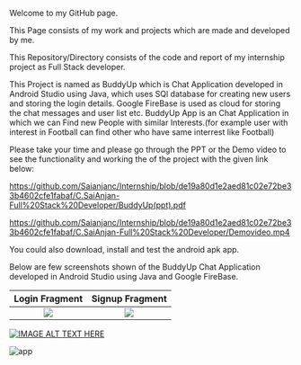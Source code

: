 Welcome to my GitHub page.

This Page consists of my work and projects which are made and developed by me.

This Repository/Directory consists of the code and report of my internship project as Full Stack developer.

This Project is named as BuddyUp which is Chat Application developed in Android Studio using Java, which uses SQl database for creating new users and storing the login details.
Google FireBase is used as cloud for storing the chat messages and user list etc.
BuddyUp App is an Chat Application in which we can Find new People with similar Interests.(for example user with interest in Football can find other who have same interrest like Football)

Please take your time and please go through the PPT or the Demo video to see the functionality and working the of the project with the given link below:

https://github.com/Saianjanc/Internship/blob/de19a80d1e2aed81c02e72be33b4602cfe1fabaf/C.SaiAnjan-Full%20Stack%20Developer/BuddyUp(ppt).pdf

https://github.com/Saianjanc/Internship/blob/de19a80d1e2aed81c02e72be33b4602cfe1fabaf/C.SaiAnjan-Full%20Stack%20Developer/Demovideo.mp4

You could also download, install and test the android apk app.

Below are few screenshots shown of the BuddyUp Chat Application developed in Android Studio using Java and Google FireBase.

Login Fragment             |  Signup Fragment
:-------------------------:|:-------------------------:
![](https://user-images.githubusercontent.com/87842675/228496570-1da45016-acdc-4dd7-8112-ad26dd238e4a.png)  |  ![](https://user-images.githubusercontent.com/87842675/228496643-5abd6f7c-5856-4a8d-b18d-5e1276dbb022.png)

[![IMAGE ALT TEXT HERE](https://img.youtube.com/vi/iJPMlcbk3RA/0.jpg)](https://www.youtube.com/embed/iJPMlcbk3RA)

![app](https://user-images.githubusercontent.com/87842675/228311402-72d63af4-6bb8-4607-9e0e-353f515af517.jpg)
